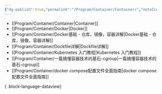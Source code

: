 ```yaml
---
{"dg-publish":true,"permalink":"/Program/Container/Container/","noteIcon":"","created":"2024-05-22T16:17:54.136+08:00"}
---
```



- [[Program/Container/Container\|Container]]
- [[Program/Container/Docker\|Docker]]
- [[Program/Container/Docker基础 - 仓库，镜像，容器详解\|Docker基础 - 仓库，镜像，容器详解]]
- [[Program/Container/Dockfile详解\|Dockfile详解]]
- [[Program/Container/Kubernetes 入门教程\|Kubernetes 入门教程]]
- [[Program/Container/一篇搞懂容器技术的基石-cgroup\|一篇搞懂容器技术的基石-cgroup]]
- [[Program/Container/docker compose配置文件全面指南\|docker compose配置文件全面指南]]

{ .block-language-dataview}